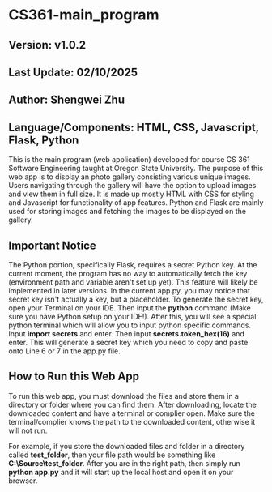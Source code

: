 # CS361-main_program
## Version: v1.0.2
## Last Update: 02/10/2025

## Author: Shengwei Zhu

## Language/Components: HTML, CSS, Javascript, Flask, Python

This is the main program (web application) developed for course CS 361 Software Engineering taught at Oregon State University. The purpose of this web app is to display an photo gallery consisting various unique images. Users navigating through the gallery will have the option to upload images and view them in full size. It is made up mostly HTML with CSS for styling and Javascript for functionality of app features. Python and Flask are mainly used for storing images and fetching the images to be displayed on the gallery. 

## Important Notice
The Python portion, specifically Flask, requires a secret Python key. At the current moment, the program has no way to automatically fetch the key (environment path and variable aren't set up yet). This feature will likely be implemented in later versions. In the current app.py, you may notice that secret key isn't actually a key, but a placeholder. To generate the secret key, open your Terminal on your IDE. Then input the **python** command (Make sure you have Python setup on your IDE!). After this, you will see a special python terminal which will allow you to input python specific commands. Input **import secrets** and enter. Then input **secrets.token_hex(16)** and enter. This will generate a secret key which you need to copy and paste onto Line 6 or 7 in the app.py file. 

## How to Run this Web App
To run this web app, you must download the files and store them in a directory or folder where you can find them. After downloading, locate the downloaded content and have a terminal or complier open. Make sure the terminal/complier knows the path to the downloaded content, otherwise it will not run. 

For example, if you store the downloaded files and folder in a directory called **test_folder**, then your file path would be something like **C:\Source\test_folder**. After you are in the right path, then simply run **python app.py** and it will start up the local host and open it on your browser.
